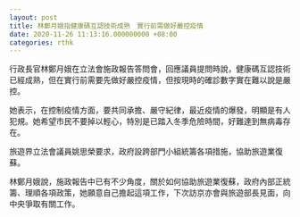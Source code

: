 ```yaml
---
layout: post
title: 林鄭月娥指健康碼互認技術成熟　實行前需做好嚴控疫情
date: 2020-11-26 11:13:16.000000000 +08:00
categories: rthk
---
```


行政長官林鄭月娥在立法會施政報告答問會，回應議員提問時說，健康碼互認技術已經成熟，但在實行前需要先做好嚴控疫情，但按現時的確診數字實在難以說是嚴控。

她表示，在控制疫情方面，要共同承擔、嚴守紀律，最近疫情的爆發，明顯是有人犯規。她希望市民不要掉以輕心，特別是已踏入冬季危險時間，好難達到無病毒存在。

旅遊界立法會議員姚思榮要求，政府設跨部門小組統籌各項措施，協助旅遊業復蘇。

林鄭月娥說，施政報告中已有不少角度，關於如何協助旅遊業復蘇，政府內部正統籌、理順各項政策，她願意自己擔起這項工作，下次訪京亦會與旅遊部長見面，向中央爭取有關工作。
